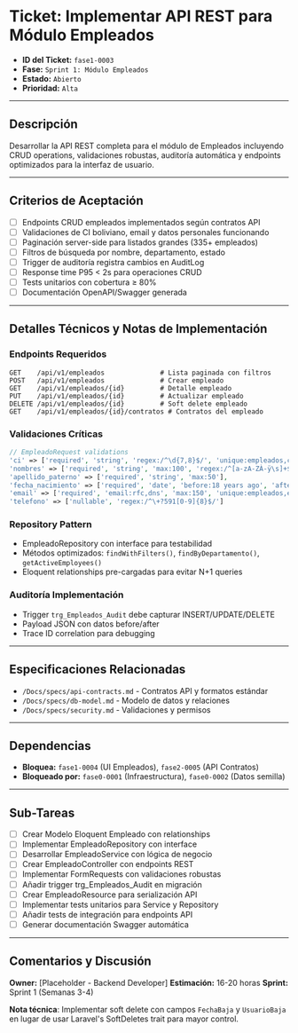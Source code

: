 # Ticket: Implementar API REST para Módulo Empleados

- **ID del Ticket:** `fase1-0003`
- **Fase:** `Sprint 1: Módulo Empleados`
- **Estado:** `Abierto`
- **Prioridad:** `Alta`

---

## Descripción

Desarrollar la API REST completa para el módulo de Empleados incluyendo CRUD operations, validaciones robustas, auditoría automática y endpoints optimizados para la interfaz de usuario.

---

## Criterios de Aceptación

- [ ] Endpoints CRUD empleados implementados según contratos API
- [ ] Validaciones de CI boliviano, email y datos personales funcionando
- [ ] Paginación server-side para listados grandes (335+ empleados)
- [ ] Filtros de búsqueda por nombre, departamento, estado
- [ ] Trigger de auditoría registra cambios en AuditLog
- [ ] Response time P95 < 2s para operaciones CRUD
- [ ] Tests unitarios con cobertura ≥ 80%
- [ ] Documentación OpenAPI/Swagger generada

---

## Detalles Técnicos y Notas de Implementación

### Endpoints Requeridos
```http
GET    /api/v1/empleados              # Lista paginada con filtros
POST   /api/v1/empleados              # Crear empleado
GET    /api/v1/empleados/{id}         # Detalle empleado
PUT    /api/v1/empleados/{id}         # Actualizar empleado  
DELETE /api/v1/empleados/{id}         # Soft delete empleado
GET    /api/v1/empleados/{id}/contratos # Contratos del empleado
```

### Validaciones Críticas
```php
// EmpleadoRequest validations
'ci' => ['required', 'string', 'regex:/^\d{7,8}$/', 'unique:empleados,ci'],
'nombres' => ['required', 'string', 'max:100', 'regex:/^[a-zA-ZÀ-ÿ\s]+$/'],
'apellido_paterno' => ['required', 'string', 'max:50'],
'fecha_nacimiento' => ['required', 'date', 'before:18 years ago', 'after:70 years ago'],
'email' => ['required', 'email:rfc,dns', 'max:150', 'unique:empleados,email'],
'telefono' => ['nullable', 'regex:/^\+?591[0-9]{8}$/']
```

### Repository Pattern
- EmpleadoRepository con interface para testabilidad
- Métodos optimizados: `findWithFilters()`, `findByDepartamento()`, `getActiveEmployees()`
- Eloquent relationships pre-cargadas para evitar N+1 queries

### Auditoría Implementación
- Trigger `trg_Empleados_Audit` debe capturar INSERT/UPDATE/DELETE
- Payload JSON con datos before/after
- Trace ID correlation para debugging

---

## Especificaciones Relacionadas

- `/Docs/specs/api-contracts.md` - Contratos API y formatos estándar
- `/Docs/specs/db-model.md` - Modelo de datos y relaciones
- `/Docs/specs/security.md` - Validaciones y permisos

---

## Dependencias

- **Bloquea:** `fase1-0004` (UI Empleados), `fase2-0005` (API Contratos)
- **Bloqueado por:** `fase0-0001` (Infraestructura), `fase0-0002` (Datos semilla)

---

## Sub-Tareas

- [ ] Crear Modelo Eloquent Empleado con relationships
- [ ] Implementar EmpleadoRepository con interface
- [ ] Desarrollar EmpleadoService con lógica de negocio
- [ ] Crear EmpleadoController con endpoints REST
- [ ] Implementar FormRequests con validaciones robustas
- [ ] Añadir trigger trg_Empleados_Audit en migración
- [ ] Crear EmpleadoResource para serialización API
- [ ] Implementar tests unitarios para Service y Repository
- [ ] Añadir tests de integración para endpoints API
- [ ] Generar documentación Swagger automática

---

## Comentarios y Discusión

**Owner:** [Placeholder - Backend Developer]
**Estimación:** 16-20 horas
**Sprint:** Sprint 1 (Semanas 3-4)

**Nota técnica**: Implementar soft delete con campos `FechaBaja` y `UsuarioBaja` en lugar de usar Laravel's SoftDeletes trait para mayor control.